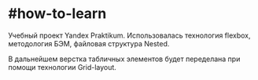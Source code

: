 # #how-to-learn

Учебный проект Yandex Praktikum. 
Использовалась технология flexbox, методология БЭМ, файловая структура Nested.

В дальнейшем верстка табличных элементов будет переделана при помощи технологии Grid-layout.

